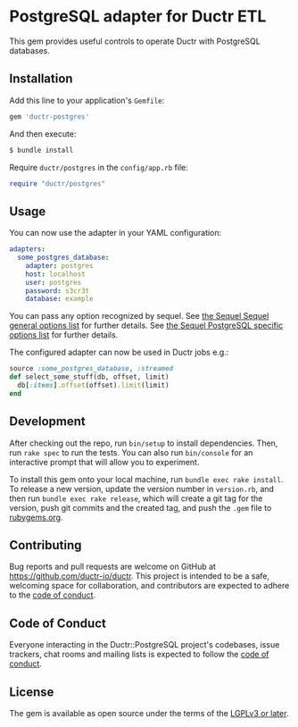 # PostgreSQL adapter for Ductr ETL
This gem provides useful controls to operate Ductr with PostgreSQL databases.

## Installation

Add this line to your application's `Gemfile`:

```ruby
gem 'ductr-postgres'
```

And then execute:

```bash
$ bundle install
```

Require `ductr/postgres` in the `config/app.rb` file:

```ruby
require "ductr/postgres"
```

## Usage

You can now use the adapter in your YAML configuration:

```yml
adapters:
  some_postgres_database:
    adapter: postgres
    host: localhost
    user: postgres
    password: s3cr3t
    database: example
```

You can pass any option recognized by sequel.
See [the Sequel Sequel general options list](https://sequel.jeremyevans.net/rdoc/files/doc/opening_databases_rdoc.html#label-General+connection+options) for further details.
See [the Sequel PostgreSQL specific options list](https://sequel.jeremyevans.net/rdoc/files/doc/opening_databases_rdoc.html#label-postgres) for further details.

The configured adapter can now be used in Ductr jobs e.g.:

```ruby
source :some_postgres_database, :streamed
def select_some_stuff(db, offset, limit)
  db[:items].offset(offset).limit(limit)
end
```

## Development

After checking out the repo, run `bin/setup` to install dependencies. Then, run `rake spec` to run the tests. You can also run `bin/console` for an interactive prompt that will allow you to experiment.

To install this gem onto your local machine, run `bundle exec rake install`. To release a new version, update the version number in `version.rb`, and then run `bundle exec rake release`, which will create a git tag for the version, push git commits and the created tag, and push the `.gem` file to [rubygems.org](https://rubygems.org).

## Contributing

Bug reports and pull requests are welcome on GitHub at https://github.com/ductr-io/ductr. This project is intended to be a safe, welcoming space for collaboration, and contributors are expected to adhere to the [code of conduct](https://github.com/ductr-io/ductr-postgres/blob/main/CODE_OF_CONDUCT.md).

## Code of Conduct

Everyone interacting in the Ductr::PostgreSQL project's codebases, issue trackers, chat rooms and mailing lists is expected to follow the [code of conduct](https://github.com/ductr-io/ductr-postgres/blob/main/CODE_OF_CONDUCT.md).

## License

The gem is available as open source under the terms of the [LGPLv3 or later](https://opensource.org/license/lgpl-3-0/).
